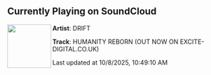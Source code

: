 ## Currently Playing on SoundCloud

[<img align="left" width="100" src="https://i1.sndcdn.com/artworks-VhcWJoy3vlAsIUyV-ZCljcQ-t500x500.png">](https://soundcloud.com/tarrondjdriftbennett/humanity-reborn-out-now-on-excite-digitalcouk)

**Artist**: DRIFT 

**Track**: HUMANITY REBORN (OUT NOW ON EXCITE-DIGITAL.CO.UK)

Last updated at 10/8/2025, 10:49:10 AM
